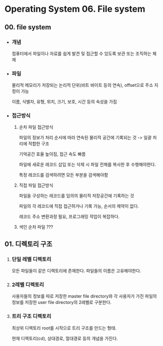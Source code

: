 # Operating System 06. File system

## 00. file system

- ### 개념

  컴퓨터에서 파일이나 자료를 쉽게 발견 및 접근할 수 있도록 보관 또는 조직하는 체제

- ### 파일

  물리적 메모리가 저장되는 논리적 단위(비트 바이트 등의 연속), offset으로 주소 지정이 가능

  이름, 식별자, 유형, 위치, 크기, 보호, 시간 등의 속성을 가짐

- ### 접근방식

  1. 순차 파일 접근방식

     파일의 정보가 처리 순서에 따라 연속된 물리적 공간에 기록되는 것
     -> 일괄 처리에 적합한 구조

     기억공간 효율 높아짐, 접근 속도 빠름

     파일에 새로운 레코드 삽입 또는 삭제 시 파일 전체를 복사한 후 수행해야한다.

     특정 레코드를 검색하려면 모든 부분을 검색해야함

  2. 직접 파일 접근방식

     파일을 구성하는 레코드를 임의의 물리적 저장공간에 기록하는 것

     파일의 각 레코드에 직접 접근하거나 기록 가능, 순서의 제약이 없다.

     레코드 주소 변환과정 필요, 프로그래밍 작업이 복잡하다.

  3. 색인 순차 파일
     ???

## 01. 디렉토리 구조

1. ### 단일 레벨 디렉토리

   모든 파일들이 같은 디렉토리에 존재한다. 파일들의 이름은 고유해야한다.

2. ### 2레벨 디렉토리

   사용자들의 정보를 따로 저장한 master file directory와 각 사용자가 가진 파일의 정보를 저장한 user file directory의 2레벨로 구분한다.

3. ### 트리 구조 디렉토리

   최상위 디렉토리 root를 시작으로 트리 구조를 만드는 형태.

   현재 디렉토리(cd), 상대경로, 절대경로 등의 개념을 가진다.
